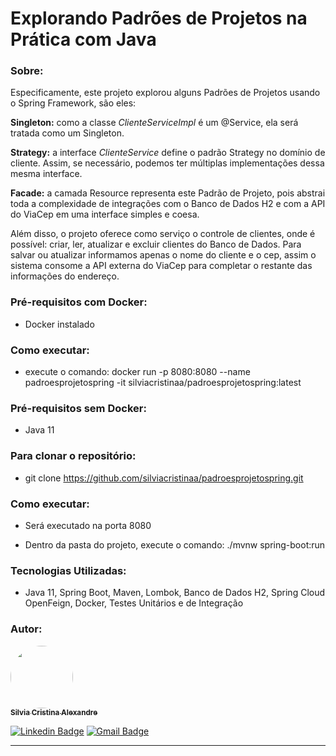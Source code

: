 <h1>Explorando Padrões de Projetos na Prática com Java</h1>

<h3>Sobre:</h3>

<p>Especificamente, este projeto explorou alguns Padrões de Projetos usando o Spring Framework, são eles: 

<b> Singleton:</b> como a classe  <i>ClienteServiceImpl</i> é um @Service, ela será tratada como um Singleton. 

<b>Strategy:</b> a interface <i>ClienteService</i> define o padrão Strategy no domínio de cliente. Assim, se necessário, podemos ter múltiplas implementações dessa mesma interface. 

<b>Facade:</b> a camada Resource representa este Padrão de Projeto, pois abstrai toda a complexidade de integrações com o Banco de Dados H2 e com a API do ViaCep em uma interface simples e coesa.</b></p>

Além disso, o projeto oferece como serviço o controle de clientes, onde é possível: criar, ler, atualizar e excluir clientes do Banco de Dados. Para salvar ou atualizar informamos apenas o nome do cliente e o cep, assim o sistema consome a API externa do ViaCep para completar o restante das informações do endereço.

<h3>Pré-requisitos com Docker:</h3>

- Docker instalado

<h3>Como executar:</h3>

- execute o comando:
docker run -p 8080:8080 --name padroesprojetospring -it silviacristinaa/padroesprojetospring:latest

<h3>Pré-requisitos sem Docker:</h3>

- Java 11

<h3>Para clonar o repositório:</h3> 

- git clone https://github.com/silviacristinaa/padroesprojetospring.git

<h3>Como executar:</h3>

- Será executado na porta 8080

- Dentro da pasta do projeto, execute o comando: 
./mvnw spring-boot:run

<h3>Tecnologias Utilizadas:</h3>

 - Java 11, Spring Boot, Maven, Lombok, Banco de Dados H2, Spring Cloud OpenFeign, Docker, Testes Unitários e de Integração

<h3>Autor:</h3>

<a href="https://www.linkedin.com/in/silvia-cristina-alexandre">
 <img style="border-radius: 50%;" src="https://avatars.githubusercontent.com/u/114493777?v=4" width="100px;" alt=""/>
 <br />
 <sub><b>Silvia Cristina Alexandre</b></sub></a>

[![Linkedin Badge](https://img.shields.io/badge/-Silvia-blue?style=flat-square&logo=Linkedin&logoColor=white&link=https://www.linkedin.com/in/silvia-cristina-alexandre)](https://www.linkedin.com/in/silvia-cristina-alexandre)
[![Gmail Badge](https://img.shields.io/badge/-silviacristinaalexandre1@gmail.com-c14438?style=flat-square&logo=Gmail&logoColor=white&link=mailto:silviacristinaalexandre1@gmail.com)](mailto:silviacristinaalexandre1@gmail.com)
<hr>
